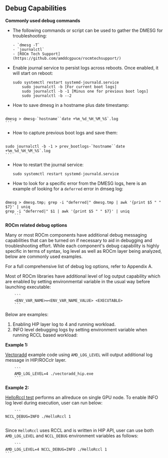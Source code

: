 ## **Debug Capabilities**

**Commonly used debug commands**

-   The following commands or script can be used to gather the DMESG for troubleshooting:

        - `dmesg -T`
        - `journalctl`
        - [ROCm Tech Support](https://github.com/amddcgpuce/rocmtechsupport/)

-   Enable journal service to persist logs across reboots. Once enabled, it will start on reboot:
        
	```
	sudo systemctl restart systemd-journald.service
        sudo journalctl -b [For current boot logs]
        sudo journalctl -b -1 [Minus one for previous boot logs]
        sudo journalctl -b --2
	```	

-    How to save dmesg in a hostname plus date timestamp:
	
        ```
	dmesg > dmesg-`hostname``date +%m_%d_%H_%M_%S`.log
	```
				
-    How to capture previous boot logs and save them:

        ```
	sudo journalctl -b -1 > prev_bootlogs-`hostname``date +%m_%d_%H_%M_%S`.log
	```									     										 

-    How to restart the journal service:
	
        ```
        sudo systemctl restart systemd-journald.service
        ```

-    How to look for a specific error from the DMESG logs, here is an example of looking for a `deferred` error in dmseg log:

        ```
	dmesg > dmesg.tmp; grep -i "deferred|" dmesg.tmp | awk '{print $5 " " $7}' | uniq
	grep -i "deferred|" $1 | awk '{print $5 " " $7}' | uniq
        ```

**ROCm related debug options**

Many or most ROCm components have additional debug messaging capabilities that can be turned on if necessary to aid in debugging and troubleshooting effort. While each component's debug capability is highly specific in terms of syntax, log level as well as ROCm layer being analyzed, below are commonly used examples. 

For a full comprehensive list of debug log options, refer to Appendix A.

Most of ROCm libraries have additional level of log output capability which are enabled by setting environmental variable in the usual way before launching executable:

        ```
        <ENV_VAR_NAME>=<ENV_VAR_NAME_VALUE> <EXECUTABLE>
        ```

Below are examples:
1. Enabling HIP layer log to 4 and running workload.
2. INFO level debugging logs by setting environment variable when running RCCL based workload:

**Example 1:**

[Vectoradd](https://github.com/ROCm-Developer-Tools/HIP-Examples/tree/master/vectorAdd) example code using `AMD_LOG_LEVEL` will output additional log message in HIP/ROCclr layer.
    
        ```
        AMD_LOG_LEVEL=4 ./vectoradd_hip.exe
        ```
    
**Example 2:**

[HelloRccl test](https://github.com/ROCmSoftwarePlatform/rccl/tree/develop/tools/HelloRccl) performs an allreduce on single GPU node. To enable INFO log level during execution, user can run below:

        ```
	NCCL_DEBUG=INFO ./HelloRccl 1
        ```

Since `HelloRccl` uses RCCL and is written in HIP API, user can use both `AMD_LOG_LEVEL` and `NCCL_DEBUG` environment variables as follows:

        ```
	AMD_LOG_LEVEL=4 NCCL_DEBUG=INFO ./HelloRccl 1
	```
